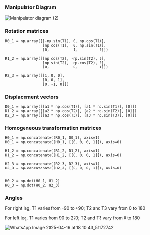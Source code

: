 ### Manipulator Diagram
![Manipulator diagram (2)](https://github.com/user-attachments/assets/9a57f824-aab2-4efb-a61f-38d54a75ae4b)


### Rotation matrices
    R0_1 = np.array([[-np.sin(T1), 0, np.cos(T1)],
                     [np.cos(T1),  0, np.sin(T1)],
                     [0,           1,          0]])

    R1_2 = np.array([[np.cos(T2), -np.sin(T2), 0],
                     [np.sin(T2),  np.cos(T2), 0],
                     [0,           0,          1]])

    R2_3 = np.array([[1, 0, 0],
                     [0, 0, 1],
                     [0, -1, 0]])

### Displacement vectors
    D0_1 = np.array([[a1 * np.cos(T1)], [a1 * np.sin(T1)], [0]])
    D1_2 = np.array([[a2 * np.cos(T2)], [a2 * np.sin(T2)], [0]])
    D2_3 = np.array([[a3 * np.cos(T3)], [a3 * np.sin(T3)], [0]])

### Homogeneous transformation matrices
    H0_1 = np.concatenate((R0_1, D0_1), axis=1)
    H0_1 = np.concatenate((H0_1, [[0, 0, 0, 1]]), axis=0)

    H1_2 = np.concatenate((R1_2, D1_2), axis=1)
    H1_2 = np.concatenate((H1_2, [[0, 0, 0, 1]]), axis=0)

    H2_3 = np.concatenate((R2_3, D2_3), axis=1)
    H2_3 = np.concatenate((H2_3, [[0, 0, 0, 1]]), axis=0)
    

    H0_2 = np.dot(H0_1, H1_2)
    H0_3 = np.dot(H0_2, H2_3)

### Angles
For right leg, T1 varies from -90 to +90; T2 and T3 vary from 0 to 180

For left leg, T1 varies from 90 to 270; T2 and T3 vary from 0 to 180

![WhatsApp Image 2025-04-16 at 18 10 43_51172742](https://github.com/user-attachments/assets/e58ac61b-75bb-4f86-b44e-9769040e254d)

